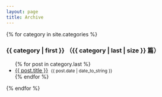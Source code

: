 ```yaml
---
layout: page
title: Archive
---
```


{% for category in site.categories %}
<h3>{{ category | first }} （{{ category | last | size }} 篇）</h3>
<!-- <small>（{{ category | last | size }} 篇）</small> -->
<ul>
    {% for post in category.last %}
        <li>
          <a href="{{ post.url }}">{{ post.title }}</a>&nbsp;&nbsp;<small>{{ post.date | date_to_string }}</small>
        </li>
    {% endfor %}
</ul>
{% endfor %}
